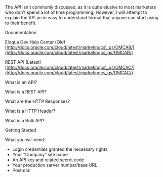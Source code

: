 The API isn't commonly discussed, as it is quite elusive to most marketers who don't spend a lot of time programming. However, I will attempt to explain the API an in easy to understand format that anyone can start using to their benefit.

Documentation

Eloqua Dev Help Center \(Old\) [http://docs.oracle.com/cloud/latest/marketingcs\_gs/OMCAB/](http://docs.oracle.com/cloud/latest/marketingcs_gs/OMCAB/)

REST API \(Latest\) [http://docs.oracle.com/cloud/latest/marketingcs\_gs/OMCAC/](http://docs.oracle.com/cloud/latest/marketingcs_gs/OMCAC/)

What is an API?

What is a REST API?

What are the HTTP Responses?

What is a HTTP Header?

What is a Bulk API?

Getting Started

What you will need:

* Login credentials granted the necessary rights
* Your "Company" site name
* An API key and related secret code
* Your production server number/base URL
* Postman



